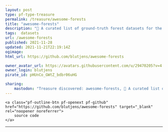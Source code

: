 ```yaml
---
layout: post
type: pf-type-treasure
permalink: /treasure/awesome-forests
title: "awesome-forests"
description: "🌳 A curated list of ground-truth forest datasets for the machine learning and forestry community."
tags:  datasets
url: /awesome-forests
published: 2021-11-28
updated: 2021-11-21T22:19:14Z
ogimage: 
html_url: https://github.com/blutjens/awesome-forests

owner_avatar_url: https://avatars.githubusercontent.com/u/29470205?v=4
owner_login: blutjens
pirate_id: pHUnCo_GWtZ_bdbr06uHG

sharing:
    mastodon: "Treasure discovered: awesome-forests, 🌳 A curated list of ground-truth forest datasets for the machine learning and forestry community."
---
```


<div class="text-center">

    
    <a class="pf-outline-btn pf-openext pf-github" href="https://github.com/blutjens/awesome-forests" target="_blank" rel="noopener noreferrer">
        source code
    </a>
    
    

    
</div>





<div class="pf-night-sky-spacer">
    <div id="pf-night-sky" data-stars="21" data-owner="blutjens" data-repo="awesome-forests">
        <div id="pf-open-dialog" class="pf-meta-star pf-star-todo"></div>
        <dialog id="pf-star-dialog">
            Star this Repository to putt a smile on the Developers face.
            <br/>
            <div class="pf-row">
                <div class="pf-grow"></div>
                <div><a class="pf-unterlines" href="https://github.com/blutjens/awesome-forests" target="_blank">VISIT REPOSITORY</a></div>
            </div>
        </dialog>
    </div>
</div>

<hr class="gf-seperator">
